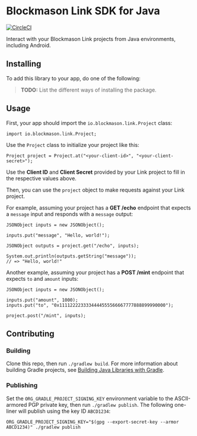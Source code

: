 # Blockmason Link SDK for Java

[![CircleCI][1]][2]

Interact with your Blockmason Link projects from Java environments,
including Android.

## Installing

To add this library to your app, do one of the following:

> **TODO:** List the different ways of installing the package.

## Usage

First, your app should import the `io.blockmason.link.Project` class:

```
import io.blockmason.link.Project;
```

Use the `Project` class to initialize your project like this:

```
Project project = Project.at("<your-client-id>", "<your-client-secret>");
```

Use the **Client ID** and **Client Secret** provided by your Link project
to fill in the respective values above.

Then, you can use the `project` object to make requests against your
Link project.

For example, assuming your project has a **GET /echo** endpoint that
expects a `message` input and responds with a `message` output:

```
JSONObject inputs = new JSONObject();

inputs.put("message", "Hello, world!");

JSONObject outputs = project.get("/echo", inputs);

System.out.println(outputs.getString("message"));
// => "Hello, world!"
```

Another example, assuming your project has a **POST /mint** endpoint
that expects `to` and `amount` inputs:

```
JSONObject inputs = new JSONObject();

inputs.put("amount", 1000);
inputs.put("to", "0x1111222233334444555566667777888899990000");

project.post("/mint", inputs);
```

## Contributing

### Building

Clone this repo, then run `./gradlew build`. For more information about
building Gradle projects, see [Building Java Libraries with Gradle][3].

### Publishing

Set the `ORG_GRADLE_PROJECT_SIGNING_KEY` environment variable to the
ASCII-armored PGP private key, then run `./gradlew publish`. The
following one-liner will publish using the key ID `ABCD1234`:

```
ORG_GRADLE_PROJECT_SIGNING_KEY="$(gpg --export-secret-key --armor ABCD1234)" ./gradlew publish
```

[1]: https://circleci.com/gh/blockmason/link-sdk.java.svg?style=svg
[2]: https://circleci.com/gh/blockmason/link-sdk.java
[3]: https://guides.gradle.org/building-java-libraries/
